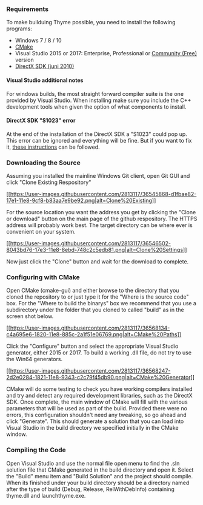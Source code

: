 ### Requirements
To make builduing Thyme possible, you need to install the following programs:

- Windows 7 / 8 / 10
- [CMake](https://cmake.org/download/)
- Visual Studio 2015 or 2017: Enterprise, Professional or [Community (Free)](https://www.visualstudio.com/vs/community/) version
- [DirectX SDK (juni 2010)](https://www.microsoft.com/en-us/download/details.aspx?id=6812)

#### Visual Studio additional notes

For windows builds, the most straight forward compiler suite is the one provided by Visual Studio. When installing make sure you include the C++ development tools when given the option of what components to install.

#### DirectX SDK "S1023" error

At the end of the installation of the DirectX SDK a "S1023" could pop up. This error can be ignored and everything will be fine. But if you want to fix it, [these instructions](https://support.microsoft.com/en-us/help/2728613/s1023-error-when-you-install-the-directx-sdk-june-2010) can be followed.

### Downloading the Source

Assuming you installed the mainline Windows Git client, open Git GUI and click "Clone Existing Respository"

[[https://user-images.githubusercontent.com/2813117/36545868-d1fbae82-17e1-11e8-9cf8-b83aa7e9be92.png|alt=Clone%20Existing]]

For the source location you want the address you get by clicking the "Clone or download" button on the main page of the github respository. The HTTPS address will probably work best. The target directory can be where ever is convenient on your system.

[[https://user-images.githubusercontent.com/2813117/36546502-8043bd76-17e3-11e8-8ebd-748c2c5edb81.png|alt=Clone%20Settings]]

Now just click the "Clone" button and wait for the download to complete.

### Configuring with CMake

Open CMake (cmake-gui) and either browse to the directory that you cloned the repository to or just type it for the "Where is the source code" box. For the "Where to build the binarys" box we recommend that you use a subdirectory under the folder that you cloned to called "build" as in the screen shot below.

[[https://user-images.githubusercontent.com/2813117/36568134-c4a695e6-1820-11e8-885c-2a1f51e06769.png|alt=CMake%20Paths]]

Click the "Configure" button and select the appropriate Visual Studio generator, either 2015 or 2017. To build a working .dll file, do not try to use the Win64 generators.

[[https://user-images.githubusercontent.com/2813117/36568247-2d2e0284-1821-11e8-9343-c2c79f45db90.png|alt=CMake%20Generator]]

CMake will do some testing to check you have working compilers installed and try and detect any required development libraries, such as the DirectX SDK. Once complete, the main window of CMake will fill with the various parameters that will be used as part of the build. Provided there were no errors, this configuration shouldn't need any tweaking, so go ahead and click "Generate". This should generate a solution that you can load into Visual Studio in the build directory we specified initially in the CMake window.

### Compiling the Code

Open Visual Studio and use the normal file open menu to find the .sln solution file that CMake generated in the build directory and open it. Select the "Build" menu item and "Build Solution" and the project should compile. When its finished under your build directory should be a directory named after the type of build (Debug, Release, RelWithDebInfo) containing thyme.dll and launchthyme.exe.
